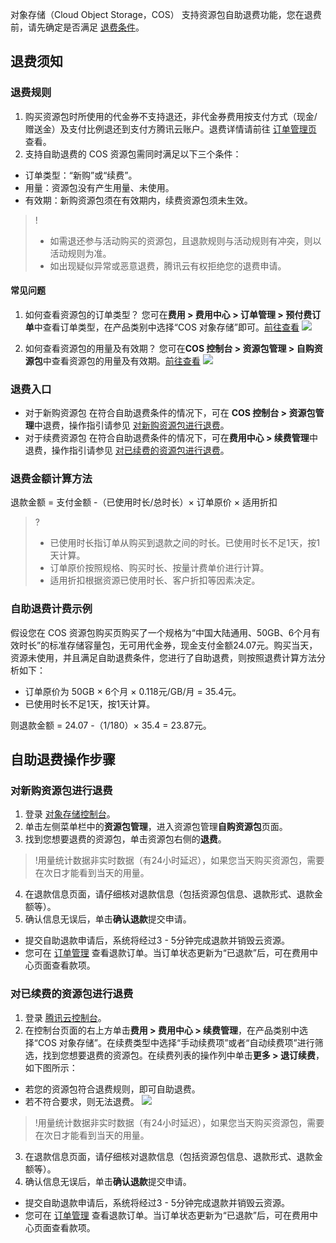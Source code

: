 对象存储（Cloud Object Storage，COS） 支持资源包自助退费功能，您在退费前，请先确定是否满足 [退费条件](https://cloud.tencent.com/document/product/436/36523#.E9.80.80.E8.B4.B9.E8.A7.84.E5.88.99)。

## 退费须知

### 退费规则

1. 购买资源包时所使用的代金券不支持退还，非代金券费用按支付方式（现金/赠送金）及支付比例退还到支付方腾讯云账户。退费详情请前往 [订单管理页](https://console.cloud.tencent.com/expense/deal) 查看。
2. 支持自助退费的 COS 资源包需同时满足以下三个条件：
 - 订单类型：“新购”或“续费”。
 - 用量：资源包没有产生用量、未使用。
 - 有效期：新购资源包须在有效期内，续费资源包须未生效。

>!
>- 如需退还参与活动购买的资源包，且退款规则与活动规则有冲突，则以活动规则为准。
>- 如出现疑似异常或恶意退费，腾讯云有权拒绝您的退费申请。

#### 常见问题

1. 如何查看资源包的订单类型？
您可在**费用 > 费用中心 > 订单管理 > 预付费订单**中查看订单类型，在产品类别中选择“COS 对象存储”即可。[前往查看](https://console.cloud.tencent.com/expense/deal)
![](https://qcloudimg.tencent-cloud.cn/raw/98a525fc395036c8d675f7229c00b066.png)

2. 如何查看资源包的用量及有效期？
您可在**COS 控制台 > 资源包管理 > 自购资源包**中查看资源包的用量及有效期。[前往查看](https://console.cloud.tencent.com/cos/package/buy)
![](https://qcloudimg.tencent-cloud.cn/raw/b6167ff9e808d7847dfd8f1c66995fa1.png)


### 退费入口

- 对于新购资源包
在符合自助退费条件的情况下，可在 **COS 控制台 > 资源包管理**中退费，操作指引请参见 [对新购资源包进行退费](#new)。
- 对于续费资源包
在符合自助退费条件的情况下，可在**费用中心 > 续费管理**中退费，操作指引请参见 [对已续费的资源包进行退费](#renewal)。


### 退费金额计算方法

退款金额 = 支付金额 -（已使用时长/总时长）× 订单原价 × 适用折扣

>?
> - 已使用时长指订单从购买到退款之间的时长。已使用时长不足1天，按1天计算。
> - 订单原价按照规格、购买时长、按量计费单价进行计算。
> - 适用折扣根据资源已使用时长、客户折扣等因素决定。
> 

### 自助退费计费示例

假设您在 COS 资源包购买页购买了一个规格为“中国大陆通用、50GB、6个月有效时长”的标准存储容量包，无可用代金券，现金支付金额24.07元。购买当天，资源未使用，并且满足自助退费条件，您进行了自助退费，则按照退费计算方法分析如下：

- 订单原价为 50GB × 6个月 × 0.118元/GB/月 = 35.4元。
- 已使用时长不足1天，按1天计算。

则退款金额 = 24.07 -（1/180）× 35.4 = 23.87元。


## 自助退费操作步骤

### 对新购资源包进行退费[](id:new)

1. 登录 [对象存储控制台](https://console.cloud.tencent.com/cos5)。
2. 单击左侧菜单栏中的**资源包管理**，进入资源包管理**自购资源包**页面。
3. 找到您想要退费的资源包，单击资源包右侧的**退费**。
>!用量统计数据非实时数据（有24小时延迟），如果您当天购买资源包，需要在次日才能看到当天的用量。
>
4. 在退款信息页面，请仔细核对退款信息（包括资源包信息、退款形式、退款金额等）。
5. 确认信息无误后，单击**确认退款**提交申请。
 - 提交自助退款申请后，系统将经过3 - 5分钟完成退款并销毁云资源。
 - 您可在 [订单管理](https://console.cloud.tencent.com/expense/deal) 查看退款订单。当订单状态更新为“已退款”后，可在费用中心页面查看款项。

### 对已续费的资源包进行退费[](id:renewal)

1. 登录 [腾讯云控制台](https://console.cloud.tencent.com)。
2. 在控制台页面的右上方单击**费用 > 费用中心 > 续费管理**，在产品类别中选择“COS 对象存储”。在续费类型中选择“手动续费项”或者“自动续费项”进行筛选，找到您想要退费的资源包。在续费列表的操作列中单击**更多 > 退订续费**，如下图所示：
  - 若您的资源包符合退费规则，即可自助退费。
  - 若不符合要求，则无法退费。
![](https://qcloudimg.tencent-cloud.cn/raw/16060cec9f84b2c669e27d41bad658ed.png)
>!用量统计数据非实时数据（有24小时延迟），如果您当天购买资源包，需要在次日才能看到当天的用量。
>
3. 在退款信息页面，请仔细核对退款信息（包括资源包信息、退款形式、退款金额等）。
4. 确认信息无误后，单击**确认退款**提交申请。
 - 提交自助退款申请后，系统将经过3 - 5分钟完成退款并销毁云资源。
 - 您可在 [订单管理](https://console.cloud.tencent.com/expense/deal) 查看退款订单。当订单状态更新为“已退款”后，可在费用中心页面查看款项。
